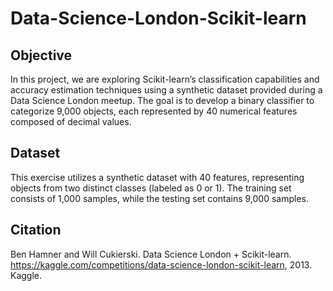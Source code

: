 # Data-Science-London-Scikit-learn
## Objective
In this project, we are exploring Scikit-learn’s classification capabilities and accuracy estimation techniques using a synthetic dataset provided during a Data Science London meetup. The goal is to develop a binary classifier to categorize 9,000 objects, each represented by 40 numerical features composed of decimal values.
## Dataset
This exercise utilizes a synthetic dataset with 40 features, representing objects from two distinct classes (labeled as 0 or 1). The training set consists of 1,000 samples, while the testing set contains 9,000 samples.
## Citation
Ben Hamner and Will Cukierski. Data Science London + Scikit-learn. https://kaggle.com/competitions/data-science-london-scikit-learn, 2013. Kaggle.
